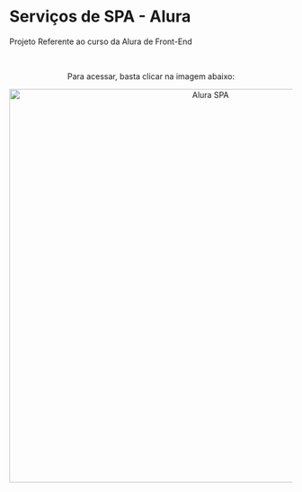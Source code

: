 # Serviços de SPA - Alura
Projeto Referente ao curso da Alura de Front-End

</br>
<div align="center">
  <p>Para acessar, basta clicar na imagem abaixo:</p>
  <a href="https://aluraspa-ksi.vercel.app/"><img width="700" alt="Alura SPA" src="/../../../alura/blob/main/imagens/AluraSpa-Site.jpg"></a>
</div>
